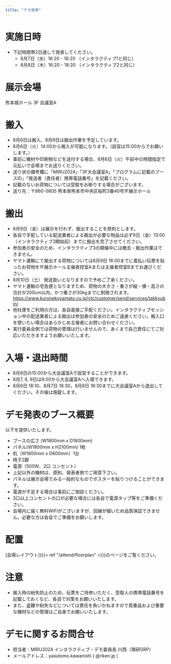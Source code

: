 ```yaml
---
title: "デモ発表"
---
```


# 実施日時

- 下記時間帯2日通して発表してください。
  - 8月7日（水）16:20 - 18:20 （インタラクティブ1と同じ）
  - 8月8日（木）16:20 - 18:20 （インタラクティブ2と同じ）

# 展示会場

熊本城ホール 3F 会議室A

# 搬入

- 8月6日は搬入、8月9日は搬出作業を予定しています。
- 8月6日（火）14:00から搬入が可能になります。（設営は15:00からでお願いします。）
- 事前に機材や印刷物などを送付する場合、8月6日（火）午前中の時間指定で元払いで会場までお送りください。
- 送り状の備考欄に「MIRU2024」「3F大会議室A」「プログラムに記載のブースID」「発送者（責任者）携帯電話番号」を記載ください。
- 記載のないお荷物については受取をお断りする場合がございます。
- 送り先：〒860-0805 熊本県熊本市中央区桜町3番40号1F展示ホール

# 搬出
- 8月9日（金）は展示を行わず、搬出することを原則とします。
- 各自で手配している配送業者による搬出が必要な物品は必ず9日（金）13:00（インタラクティブ3開始前）までに搬出を完了させてください。
- 参加者の安全のため、インタラクティブ3の開催中には撤去・搬出作業はできません。
- ヤマト運輸にて搬出する荷物については8月9日 16:00までに着払い伝票を貼ったお荷物を1F展示ホール主催者控室Aまたは主催者控室Bまでお運びください。
- 8月10日（土） 発送扱いとなりますので予めご了承ください。
- ヤマト運輸の宅急便となりますため、荷物の大きさ・重さが縦・横・高さの合計が200cm以内，かつ重さが30kgまでに制限されます。 https://www.kuronekoyamato.co.jp/ytc/customer/send/services/takkyubin/
- 他社便をご利用の方は、各自直接ご手配ください。インタラクティブセッション中の配送業者による搬出は参加者の安全のためご遠慮ください。搬入口を使いたい場合はあらかじめ主催者にお問い合わせください。
- 実行委員会側では荷物の管理は行いませんので、あくまで自己責任にてご対応いただきますようお願いいたします。


# 入場・退出時間

- 8月6日の15:00から大会議室Aで設営することができます。
- 8月7, 8, 9日は9:00から大会議室Aへ入場できます。
- 8月6日 18:10、8月7日 18:30，8月8日 18:30までに大会議室Aから退出してください。その後は施錠します。

# デモ発表のブース概要

以下を提供いたします。

- ブースの広さ (W1800mm x D1800mm)
- パネル(W1800mm x H2100mm) 1枚
- 机（W1800mm x D600mm）1台
- 椅子2脚
- 電源（500W、2口 コンセント）
- 上記以外の機材は、原則、発表者側でご用意下さい。
- パネルは展示会場でみる一般的なものでポスターを貼りつけることができます。
- 電源が不足する場合は事前にご相談ください。
- 3口以上コンセントの口が必要な場合には各自で電源タップ等をご準備ください。
- 会場内に届く無料WiFiがございますが、回線が細いため品質保証できません。必要な方は各自でご準備をお願いします。

# 配置

[会場レイアウト]({{< ref "/attend/floorplan" >}})のページをご覧ください。


# 注意
- 搬入時の紛失防止のため、伝票をご持参いただく、受取人の携帯電話番号を記載しておくなど、各自で対策をお願いいたします。
- また、盗難や紛失などについては責任を負いかねますので貴重品および重要な機材などの管理はご自身でお願いいたします。

# デモに関するお問合せ

- 担当者：MIRU2024 インタラクティブ・デモ委員長 川西（理研GRP）
- メールアドレス：yasutomo.kawanishi ( @riken.jp )


